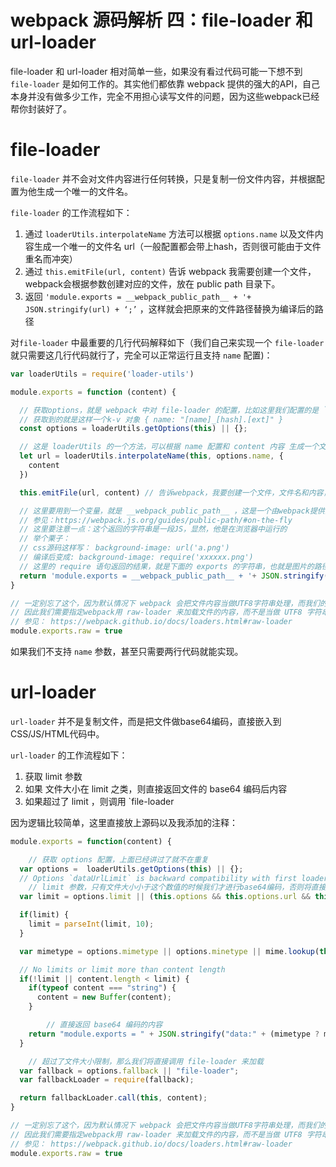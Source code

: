 # webpack 源码解析 四：file-loader 和 url-loader

file-loader 和 url-loader 相对简单一些，如果没有看过代码可能一下想不到 `file-loader` 是如何工作的。其实他们都依靠 webpack 提供的强大的API，自己本身并没有做多少工作，完全不用担心读写文件的问题，因为这些webpack已经帮你封装好了。

# file-loader

`file-loader` 并不会对文件内容进行任何转换，只是复制一份文件内容，并根据配置为他生成一个唯一的文件名。

`file-loader` 的工作流程如下：

1. 通过 `loaderUtils.interpolateName` 方法可以根据 `options.name` 以及文件内容生成一个唯一的文件名 url（一般配置都会带上hash，否则很可能由于文件重名而冲突）
2. 通过 `this.emitFile(url, content)` 告诉 webpack 我需要创建一个文件，webpack会根据参数创建对应的文件，放在 public path 目录下。
3. 返回 `'module.exports = __webpack_public_path__ + '+ JSON.stringify(url) + ‘;’` ，这样就会把原来的文件路径替换为编译后的路径

对`file-loader` 中最重要的几行代码解释如下（我们自己来实现一个 `file-loader` 就只需要这几行代码就行了，完全可以正常运行且支持 `name` 配置)：

```js
var loaderUtils = require('loader-utils')

module.exports = function (content) {

  // 获取options，就是 webpack 中对 file-loader 的配置，比如这里我们配置的是 `name=[name]_[hash].[ext]`
  // 获取到的就是这样一个k-v 对象 { name: "[name]_[hash].[ext]" }
  const options = loaderUtils.getOptions(this) || {};

  // 这是 loaderUtils 的一个方法，可以根据 name 配置和 content 内容 生成一个文件名。为什么需要 文件内容呢？这是为了保证当文件内容没有发生变化的时候，名字中的 [hash] 字段也不会变。可以理解为用文件的内容作了一个hash
  let url = loaderUtils.interpolateName(this, options.name, {
    content
  })

  this.emitFile(url, content) // 告诉webpack，我要创建一个文件，文件名和内容，这样webpack就会帮你在 dist 目录下创建一个对应的文件

  // 这里要用到一个变量，就是 __webpack_public_path__ ，这是一个由webpack提供的全局变量，是public的根路径
  // 参见：https://webpack.js.org/guides/public-path/#on-the-fly
  // 这里要注意一点：这个返回的字符串是一段JS，显然，他是在浏览器中运行的
  // 举个栗子：
  // css源码这样写： background-image: url('a.png')
  // 编译后变成: background-image: require('xxxxxx.png')
  // 这里的 require 语句返回的结果，就是下面的 exports 的字符串，也就是图片的路径
  return 'module.exports = __webpack_public_path__ + '+ JSON.stringify(url)
}

// 一定别忘了这个，因为默认情况下 webpack 会把文件内容当做UTF8字符串处理，而我们的文件是二进制的，当做UTF8会导致图片格式错误。
// 因此我们需要指定webpack用 raw-loader 来加载文件的内容，而不是当做 UTF8 字符串传给我们
// 参见： https://webpack.github.io/docs/loaders.html#raw-loader
module.exports.raw = true
```

如果我们不支持 `name` 参数，甚至只需要两行代码就能实现。

# url-loader

`url-loader` 并不是复制文件，而是把文件做base64编码，直接嵌入到CSS/JS/HTML代码中。

`url-loader` 的工作流程如下：

1. 获取 limit 参数
2. 如果 文件大小在 limit 之类，则直接返回文件的 base64 编码后内容
3. 如果超过了 limit ，则调用 `file-loader

因为逻辑比较简单，这里直接放上源码以及我添加的注释：

```js
module.exports = function(content) {

    // 获取 options 配置，上面已经讲过了就不在重复
  var options =  loaderUtils.getOptions(this) || {};
  // Options `dataUrlLimit` is backward compatibility with first loader versions
    // limit 参数，只有文件大小小于这个数值的时候我们才进行base64编码，否则将直接调用 file-loader
  var limit = options.limit || (this.options && this.options.url && this.options.url.dataUrlLimit);

  if(limit) {
    limit = parseInt(limit, 10);
  }

  var mimetype = options.mimetype || options.minetype || mime.lookup(this.resourcePath);

  // No limits or limit more than content length
  if(!limit || content.length < limit) {
    if(typeof content === "string") {
      content = new Buffer(content);
    }

        // 直接返回 base64 编码的内容
    return "module.exports = " + JSON.stringify("data:" + (mimetype ? mimetype + ";" : "") + "base64," + content.toString("base64"));
  }

    // 超过了文件大小限制，那么我们将直接调用 file-loader 来加载
  var fallback = options.fallback || "file-loader";
  var fallbackLoader = require(fallback);

  return fallbackLoader.call(this, content);
}

// 一定别忘了这个，因为默认情况下 webpack 会把文件内容当做UTF8字符串处理，而我们的文件是二进制的，当做UTF8会导致图片格式错误。
// 因此我们需要指定webpack用 raw-loader 来加载文件的内容，而不是当做 UTF8 字符串传给我们
// 参见： https://webpack.github.io/docs/loaders.html#raw-loader
module.exports.raw = true
```
